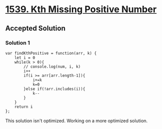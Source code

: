 # [1539. Kth Missing Positive Number](https://leetcode.com/problems/kth-missing-positive-number/)

## Accepted Solution

### Solution 1
```
var findKthPositive = function(arr, k) {
    let i = 0
    while(k > 0){
        // console.log(num, i, k)
        i++
        if(i >= arr[arr.length-1]){
            i+=k
            k=0
        }else if(!arr.includes(i)){
            k--
        }
    }
    return i
};
```

This solution isn't optimized. Working on a more optimized solution.
